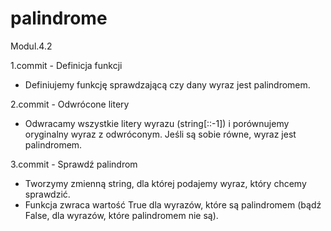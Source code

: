 # palindrome
Modul.4.2

1.commit - Definicja funkcji
* Definiujemy funkcję sprawdzającą czy dany wyraz jest palindromem.

2.commit - Odwrócone litery
* Odwracamy wszystkie litery wyrazu (string[::-1]) i porównujemy oryginalny wyraz z odwróconym. Jeśli są sobie równe, wyraz jest palindromem.

3.commit - Sprawdź palindrom
* Tworzymy zmienną string, dla której podajemy wyraz, który chcemy sprawdzić.
* Funkcja zwraca wartość True dla wyrazów, które są palindromem (bądź False, dla wyrazów, które palindromem nie są).
